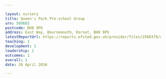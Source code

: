 ```yaml
---

layout: nursery
title: Queen's Park Pre-school Group
urn: 509683
postcode: BH8 9PU
address: East Way, Bournemouth, Dorset, BH8 9PU
latestReportUrl: https://reports.ofsted.gov.uk/provider/files/2568379/urn/509683.pdf
teaching: 1
development: 1
leadership: 1
outcomes: 1
overall: 1
date: 26 April 2016

---
```

